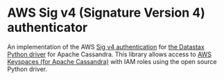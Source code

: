 # AWS Sig v4 (Signature Version 4) authenticator

An implementation of the AWS [Sig v4 authentication](https://docs.aws.amazon.com/AmazonS3/latest/API/sig-v4-authenticating-requests.html) 
for [the Datastax Python driver](https://github.com/datastax/python-driver)
for Apache Cassandra. This library allows access to [AWS Keyspaces (for Apache Cassandra)](https://aws.amazon.com/keyspaces/) 
with IAM roles using the open source Python driver.
